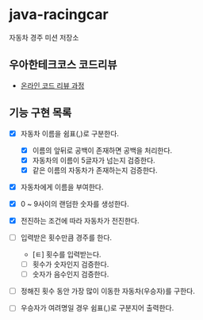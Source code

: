 # java-racingcar

자동차 경주 미션 저장소

## 우아한테크코스 코드리뷰

- [온라인 코드 리뷰 과정](https://github.com/woowacourse/woowacourse-docs/blob/master/maincourse/README.md)

## 기능 구현 목록

- [x] 자동차 이름을 쉼표(,)로 구분한다.
    - [x] 이름의 앞뒤로 공백이 존재하면 공백을 처리한다.
    - [x] 자동차의 이름이 5글자가 넘는지 검증한다.
    - [x] 같은 이름의 자동차가 존재하는지 검증한다.

- [x] 자동차에게 이름을 부여한다.

- [x] 0 ~ 9사이의 랜덤한 숫자를 생성한다.
- [x] 전진하는 조건에 따라 자동차가 전진한다.
- [ ] 입력받은 횟수만큼 경주를 한다.
    - [ㅌ] 횟수를 입력받는다.
    - [ ] 횟수가 숫자인지 검증한다.
    - [ ] 숫자가 음수인지 검증한다.
- [ ] 정해진 횟수 동안 가장 많이 이동한 자동차(우승자)를 구한다.
- [ ] 우승자가 여려명일 경우 쉼표(,)로 구분지어 출력한다.
